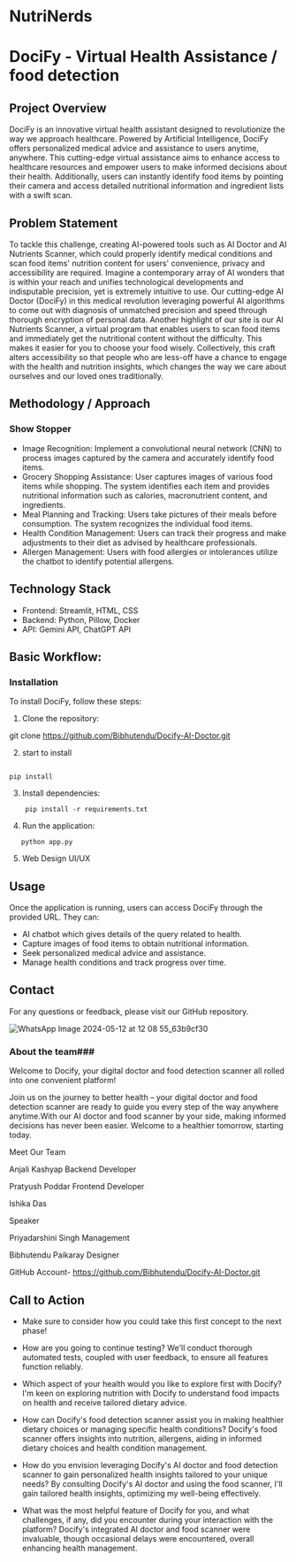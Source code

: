 # NutriNerds
# DociFy - Virtual Health Assistance / food detection
## Project Overview

DociFy is an innovative virtual health assistant designed to revolutionize the way we approach healthcare. Powered by Artificial Intelligence, DociFy offers personalized medical advice and assistance to users anytime, anywhere. This cutting-edge virtual assistance aims to enhance access to healthcare resources and empower users to make informed decisions about their health. Additionally, users can instantly identify food items by pointing their camera and access detailed nutritional information and ingredient lists with a swift scan.

## Problem Statement

To tackle this challenge, creating AI-powered tools such as AI Doctor and AI Nutrients Scanner, which could properly identify medical conditions and scan food items' nutrition content for users' convenience, privacy and accessibility are required. Imagine a contemporary array of AI wonders that is within your reach and unifies technological developments and indisputable precision, yet is extremely intuitive to use. Our cutting-edge AI Doctor (DociFy) in this medical revolution leveraging powerful AI algorithms to come out with diagnosis of unmatched precision and speed through thorough encryption of personal data. Another highlight of our site is our AI Nutrients Scanner, a virtual program that enables users to scan food items and immediately get the nutritional content without the difficulty. This makes it easier for you to choose your food wisely. Collectively, this craft alters accessibility so that people who are less-off have a chance to engage with the health and nutrition insights, which changes the way we care about ourselves and our loved ones traditionally.

## Methodology / Approach
### Show Stopper
- Image Recognition: Implement a convolutional neural network (CNN) to process images captured by the camera and accurately identify food items.
- Grocery Shopping Assistance: User captures images of various food items while shopping. The system identifies each item and provides nutritional information such as calories, macronutrient content, and ingredients.
- Meal Planning and Tracking: Users take pictures of their meals before consumption. The system recognizes the individual food items.
- Health Condition Management: Users can track their progress and make adjustments to their diet as advised by healthcare professionals.
- Allergen Management: Users with food allergies or intolerances utilize the chatbot to identify potential allergens.
## Technology Stack
- Frontend: Streamlit, HTML, CSS
- Backend: Python, Pillow, Docker
- API: Gemini API, ChatGPT API
## Basic Workflow:
### Installation

To install DociFy, follow these steps:

1. Clone the repository:

git clone https://github.com/Bibhutendu/Docify-AI-Doctor.git

2. start to install
```

pip install

```

3. Install dependencies:
```
    pip install -r requirements.txt
```
4. Run the application:
```
   python app.py
```
5. Web Design UI/UX

## Usage
Once the application is running, users can access DociFy through the provided URL. They can:

- AI chatbot which gives details of the query related to health.
- Capture images of food items to obtain nutritional information.
- Seek personalized medical advice and assistance.
- Manage health conditions and track progress over time.
## Contact
For any questions or feedback, please visit our GitHub repository.

![WhatsApp Image 2024-05-12 at 12 08 55_63b9cf30](https://github.com/PratyushPoddar07/nutrinerds/assets/148998699/38ac415b-ef76-42c1-9ef6-bd7dbd7c76f6)

### About the team###
Welcome to Docify, your digital doctor and food detection scanner all rolled into one convenient platform!

Join us on the journey to better health – your digital doctor and food detection scanner are ready to guide you every step of the way anywhere anytime.With our AI doctor and food scanner by your side, making informed decisions has never been easier. Welcome to a healthier tomorrow, starting today.

Meet Our Team

Anjali Kashyap 
  Backend Developer

Pratyush Poddar
  Frontend Developer

Ishika Das 

  Speaker

Priyadarshini Singh 
  Management

Bibhutendu Paikaray
  Designer

GitHub Account- https://github.com/Bibhutendu/Docify-AI-Doctor.git

## Call to Action
- Make sure to consider how you could take this first concept to the next phase!

- How are you going to continue testing? We'll conduct thorough automated tests, coupled with user feedback, to ensure all features function reliably.

- Which aspect of your health would you like to explore first with Docify? I'm keen on exploring nutrition with Docify to understand food impacts on health and receive tailored dietary advice.

- How can Docify's food detection scanner assist you in making healthier dietary choices or managing specific health conditions? Docify's food scanner offers insights into nutrition, allergens, aiding in informed dietary choices and health condition management.

- How do you envision leveraging Docify's AI doctor and food detection scanner to gain personalized health insights tailored to your unique needs? By consulting Docify's AI doctor and using the food scanner, I'll gain tailored health insights, optimizing my well-being effectively.

- What was the most helpful feature of Docify for you, and what challenges, if any, did you encounter during your interaction with the platform? Docify's integrated AI doctor and food scanner were invaluable, though occasional delays were encountered, overall enhancing health management.
